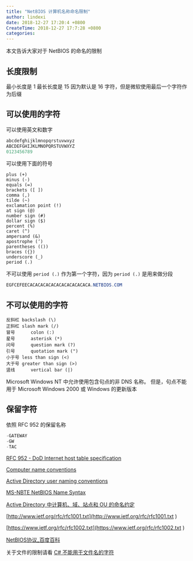 ```yaml
---
title: "NetBIOS 计算机名称命名限制"
author: lindexi
date: 2018-12-27 17:20:4 +0800
CreateTime: 2018-12-27 17:7:28 +0800
categories: 
---
```


本文告诉大家对于 NetBIOS 的命名的限制

<!--more-->


<!-- csdn -->

## 长度限制

最小长度是 1 最长长度是 15 因为默认是 16 字符，但是微软使用最后一个字符作为后缀

## 可以使用的字符

可以使用英文和数字 

```csharp
abcdefghijklmnopqrstuvwxyz
ABCDEFGHIJKLMNOPQRSTUVWXYZ
0123456789
```

可以使用下面的符号

```
plus (+)
minus (-)
equals (=)
brackets ([ ])
comma (,)
tilde (~)
exclamation point (!)
at sign (@)
number sign (#)
dollar sign ($)
percent (%)
caret (^)
ampersand (&)
apostrophe (‘)
parentheses (())
braces ({})
underscore (_)
period (.)
```

不可以使用 `period (.)` 作为第一个字符，因为 `period (.)` 是用来做分段

```csharp
EGFCEFEECACACACACACACACACACACACA.NETBIOS.COM
```

## 不可以使用的字符

```
反斜杠	backslash (\)
正斜杠	slash mark (/)
冒号		colon (:)
星号		asterisk (*)
问号		question mark (?)
引号		quotation mark (")
小于号	less than sign (<) 
大于号	greater than sign (>)
竖线		vertical bar (|)
```

Microsoft Windows NT 中允许使用包含句点的非 DNS 名称。 但是，句点不能用于 Microsoft Windows 2000 或 Windows 的更新版本

## 保留字符

依照 RFC 952 的保留名称

```csharp
-GATEWAY
-GW
-TAC
```

[RFC 952 - DoD Internet host table specification](https://tools.ietf.org/html/rfc952 )

[Computer name conventions](http://ivan.dretvic.com/2012/10/computer-name-conventions/ )

[Active Directory user naming conventions](https://activedirectorypro.com/active-directory-user-naming-convention/ )

[MS-NBTE NetBIOS Name Syntax](https://msdn.microsoft.com/en-us/library/dd891456.aspx )

[Active Directory 中计算机、域、站点和 OU 的命名约定](https://support.microsoft.com/zh-cn/help/909264/naming-conventions-in-active-directory-for-computers-domains-sites-and )

[http://www.ietf.org/rfc/rfc1001.txt](http://www.ietf.org/rfc/rfc1001.txt )

[https://www.ietf.org/rfc/rfc1002.txt](https://www.ietf.org/rfc/rfc1002.txt )

[NetBIOS协议_百度百科](https://baike.baidu.com/item/NetBIOS%E5%8D%8F%E8%AE%AE )

关于文件的限制请看 [C# 不能用于文件名的字符](https://lindexi.gitee.io/post/C-%E4%B8%8D%E8%83%BD%E7%94%A8%E4%BA%8E%E6%96%87%E4%BB%B6%E5%90%8D%E7%9A%84%E5%AD%97%E7%AC%A6.html )

